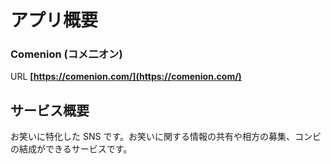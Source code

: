 # アプリ概要

### Comenion (コメ二オン)

URL
**[https://comenion.com/](https://comenion.com/)**

## サービス概要

お笑いに特化した SNS です。お笑いに関する情報の共有や相方の募集、コンビの結成ができるサービスです。
